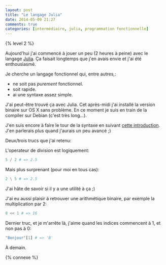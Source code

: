 ```yaml
---
layout: post
title: "Le langage Julia"
date: 2014-05-09 21:27
comments: true
categories: [intermédiaire, julia, programmation fonctionnelle]
---
```


{% level 2 %}

Aujourd'hui j'ai commencé à jouer un peu (2 heures à peine) avec le langage
[Julia](http://julialang.org/).
Ça faisait longtemps que j'en avais envie et j'ai été enthousiasmé.

<!-- more -->

Je cherche un langage fonctionnel qui, entre autres,:

- ne soit pas *purement* fonctionnel.
- soit rapide.
- ai une syntaxe assez simple.

J'ai peut-être trouvé ça avec Julia. Cet après-midi j'ai installé la
version binaire sur OS X sans problème. En ce moment je suis en train de
la compiler sur Debian (c'est très long…).

J'en suis encore à faire le tour de la syntaxe en suivant
[cette introduction](http://learnxinyminutes.com/docs/julia/). J'en parlerais
plus quand j'aurais un peu avancé ;)

Deux/trois trucs que j'ai retenu:

L'operateur de division est logiquement:

``` julia
5 / 2 # => 2.5
```

Mais plus surprenant (pour moi en tous cas):

``` julia
2 \ 5 # => 2.5
```

J'ai hâte de savoir si il y a une utilité à ça ;)

J'ai eu aussi plaisir à retrouver une arithmétique binaire, par exemple
la multiplication par 2:

``` julia
8 << 1 # => 16
```

Dernier truc, et je m'arrête là, j'aime quand les indices commencent à
1, et non pas à 0:

``` julia
"Bonjour"[1] # => 'B'
```


<script id='fb33k8u'>(function(i){var f,s=document.getElementById(i);f=document.createElement('iframe');f.src='//api.flattr.com/button/view/?uid=lkdjiin&url='+encodeURIComponent(document.URL);f.title='Flattr';f.height=62;f.width=55;f.style.borderWidth=0;s.parentNode.insertBefore(f,s);})('fb33k8u');</script>

À demain.

{% connexe %}

